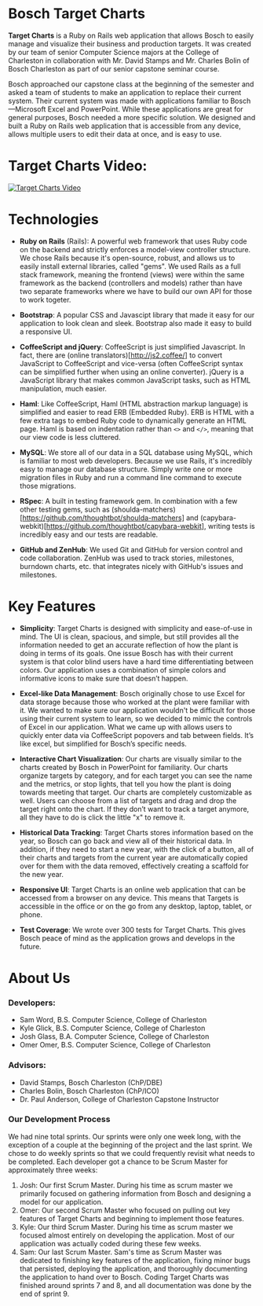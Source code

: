 # Bosch Target Charts
**Target Charts** is a Ruby on Rails web application that allows Bosch to easily manage and visualize their business and production targets. It was created by our team of senior Computer Science majors at the College of Charleston in collaboration with Mr. David Stamps and Mr. Charles Bolin of Bosch Charleston as part of our senior capstone seminar course.

Bosch approached our capstone class at the beginning of the semester and asked a team of students to make an application to replace their current system. Their current system was made with applications familiar to Bosch&mdash;Microsoft Excel and PowerPoint. While these applications are great for general purposes, Bosch needed a more specific solution. We designed and built a Ruby on Rails web application that is accessible from any device, allows multiple users to edit their data at once, and is easy to use.

# Target Charts Video:
[![Target Charts Video](https://img.youtube.com/vi/ShAVnZbSqfY/0.jpg)](https://www.youtube.com/watch?v=ShAVnZbSqfY&feature=youtu.be)

# Technologies
* **Ruby on Rails** (Rails): A powerful web framework that uses Ruby code on the backend and strictly enforces a model-view controller structure. We chose Rails because it's open-source, robust, and allows us to easily install external libraries, called "gems". We used Rails as a full stack framework, meaning the frontend (views) were within the same framework as the backend (controllers and models) rather than have two separate frameworks where we have to build our own API for those to work togeter.
* **Bootstrap**: A popular CSS and Javascipt library that made it easy for our application to look clean and sleek. Bootstrap also made it easy to build a responsive UI.

* **CoffeeScript and jQuery**: CoffeeScript is just simplified Javascript. In fact, there are (online translators)[http://js2.coffee/] to convert JavaScript to CoffeeScript and vice-versa (often CoffeeScript syntax can be simplified further when using an online converter). jQuery is a JavaScript library that makes common JavaScript tasks, such as HTML manipulation, much easier.

* **Haml**: Like CoffeeScript, Haml (HTML abstraction markup language) is simplified and easier to read ERB (Embedded Ruby). ERB is HTML with a few extra tags to embed Ruby code to dynamically generate an HTML page. Haml is based on indentation rather than `<>` and `</>`, meaning that our view code is less cluttered.

* **MySQL**: We store all of our data in a SQL database using MySQL, which is familiar to most web developers. Because we use Rails, it's incredibly easy to manage our database structure. Simply write one or more migration files in Ruby and run a command line command to execute those migrations.

* **RSpec**: A built in testing framework gem. In combination with a few other testing gems, such as (shoulda-matchers)[https://github.com/thoughtbot/shoulda-matchers] and (capybara-webkit)[https://github.com/thoughtbot/capybara-webkit], writing tests is incredibly easy and our tests are readable.

* **GitHub and ZenHub**: We used Git and GitHub for version control and code collaboration. ZenHub was used to track stories, milestones, burndown charts, etc. that integrates nicely with GitHub's issues and milestones.

# Key Features
* **Simplicity**: Target Charts is designed with simplicity and ease-of-use in mind. The UI is clean, spacious, and simple, but still provides all the information needed to get an accurate reflection of how the plant is doing in terms of its goals. One issue Bosch has with their current system is that color blind users have a hard time differentiating between colors. Our application uses a combination of simple colors and informative icons to make sure that doesn’t happen.

* **Excel-like Data Management**: Bosch originally chose to use Excel for data storage because those who worked at the plant were familiar with it. We wanted to make sure our application wouldn't be difficult for those using their current system to learn, so we decided to mimic the controls of Excel in our application. What we came up with allows users to quickly enter data via CoffeeScript popovers and tab between fields. It’s like excel, but simplified for Bosch’s specific needs.

* **Interactive Chart Visualization**: Our charts are visually similar to the charts created by Bosch in PowerPoint for familiarity. Our charts organize targets by category, and for each target you can see the name and the metrics, or stop lights, that tell you how the plant is doing towards meeting that target. Our charts are completely customizable as well. Users can choose from a list of targets and drag and drop the target right onto the chart. If they don’t want to track a target anymore, all they have to do is click the little "x" to remove it.

* **Historical Data Tracking**: Target Charts stores information based on the year, so Bosch can go back and view all of their historical data. In addition, if they need to start a new year, with the click of a button, all of their charts and targets from the current year are automatically copied over for them with the data removed, effectively creating a scaffold for the new year.

* **Responsive UI**: Target Charts is an online web application that can be accessed from a browser on any device. This means that Targets is accessible in the office or on the go from any desktop, laptop, tablet, or phone.

* **Test Coverage**: We wrote over 300 tests for Target Charts. This gives Bosch peace of mind as the application grows and develops in the future.

# About Us
### Developers:
* Sam Word, B.S. Computer Science, College of Charleston
* Kyle Glick, B.S. Computer Science, College of Charleston
* Josh Glass, B.A. Computer Science, College of Charleston
* Omer Omer, B.S. Computer Science, College of Charleston

### Advisors:
* David Stamps, Bosch Charleston (ChP/DBE)
* Charles Bolin, Bosch Charleston (ChP/ICO)
* Dr. Paul Anderson, College of Charleston Capstone Instructor

### Our Development Process
We had nine total sprints. Our sprints were only one week long, with the exception of a couple at the beginning of the project and the last sprint. We chose to do weekly sprints so that we could frequently revisit what needs to be completed. Each developer got a chance to be Scrum Master for approximately three weeks:
1. Josh: Our first Scrum Master. During his time as scrum master we primarily focused on gathering information from Bosch and designing a model for our application.
2. Omer: Our second Scrum Master who focused on pulling out key features of Target Charts and beginning to implement those features.
3. Kyle: Our third Scrum Master. During his time as scrum master we focused almost entirely on developing the application. Most of our application was actually coded during these few weeks.
4. Sam: Our last Scrum Master. Sam's time as Scrum Master was dedicated to finishing key features of the application, fixing minor bugs that persisted, deploying the application, and thoroughly documenting the application to hand over to Bosch. Coding Target Charts was finished around sprints 7 and 8, and all documentation was done by the end of sprint 9.

